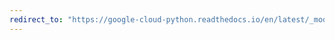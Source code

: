```yaml
---
redirect_to: "https://google-cloud-python.readthedocs.io/en/latest/_modules/google/cloud/dataproc_v1/proto/clusters_pb2.html"
---
```

